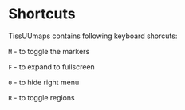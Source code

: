 # Shortcuts

TissUUmaps contains following keyboard shorcuts:

`M` - to toggle the markers

`F` - to expand to fullscreen

`0` - to hide right menu

`R` - to toggle regions

[//]: <> (`← →` - to change image layers )
